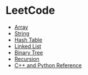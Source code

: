 # LeetCode
<!-- GFM-TOC -->
* [Array](https://github.com/yshiyi/LeetCode/blob/main/Array/Summary.md)
* [String](https://github.com/yshiyi/LeetCode/blob/main/Array/Summary_String.md)
* [Hash Table](https://github.com/yshiyi/LeetCode/blob/main/Hash%20Table/Summary.md)
* [Linked List](https://github.com/yshiyi/LeetCode/blob/main/Linked%20List/Linked%20List.md)
* [Binary Tree](https://github.com/yshiyi/LeetCode/blob/main/Binary%20Tree/Summary.md)
* [Recursion](https://github.com/yshiyi/LeetCode/blob/main/Recursion/Summary.md)
* [C++ and Python Reference](https://github.com/yshiyi/LeetCode/blob/main/Cplusplus%20reference%20and%20algorithms.md)
<!-- GFM-TOC -->
